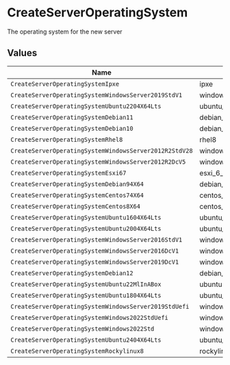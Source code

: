 # CreateServerOperatingSystem

The operating system for the new server


## Values

| Name                                                   | Value                                                  |
| ------------------------------------------------------ | ------------------------------------------------------ |
| `CreateServerOperatingSystemIpxe`                      | ipxe                                                   |
| `CreateServerOperatingSystemWindowsServer2019StdV1`    | windows_server_2019_std_v1                             |
| `CreateServerOperatingSystemUbuntu2204X64Lts`          | ubuntu_22_04_x64_lts                                   |
| `CreateServerOperatingSystemDebian11`                  | debian_11                                              |
| `CreateServerOperatingSystemDebian10`                  | debian_10                                              |
| `CreateServerOperatingSystemRhel8`                     | rhel8                                                  |
| `CreateServerOperatingSystemWindowsServer2012R2StdV28` | windows_server_2012_r2_std_v28                         |
| `CreateServerOperatingSystemWindowsServer2012R2DcV5`   | windows_server_2012_r2_dc_v5                           |
| `CreateServerOperatingSystemEsxi67`                    | esxi_6_7                                               |
| `CreateServerOperatingSystemDebian94X64`               | debian_9_4_x64                                         |
| `CreateServerOperatingSystemCentos74X64`               | centos_7_4_x64                                         |
| `CreateServerOperatingSystemCentos8X64`                | centos_8_x64                                           |
| `CreateServerOperatingSystemUbuntu1604X64Lts`          | ubuntu_16_04_x64_lts                                   |
| `CreateServerOperatingSystemUbuntu2004X64Lts`          | ubuntu_20_04_x64_lts                                   |
| `CreateServerOperatingSystemWindowsServer2016StdV1`    | windows_server_2016_std_v1                             |
| `CreateServerOperatingSystemWindowsServer2016DcV1`     | windows_server_2016_dc_v1                              |
| `CreateServerOperatingSystemWindowsServer2019DcV1`     | windows_server_2019_dc_v1                              |
| `CreateServerOperatingSystemDebian12`                  | debian_12                                              |
| `CreateServerOperatingSystemUbuntu22MlInABox`          | ubuntu22_ml_in_a_box                                   |
| `CreateServerOperatingSystemUbuntu1804X64Lts`          | ubuntu_18_04_x64_lts                                   |
| `CreateServerOperatingSystemWindowsServer2019StdUefi`  | windows_server_2019_std_uefi                           |
| `CreateServerOperatingSystemWindows2022StdUefi`        | windows_2022_std_uefi                                  |
| `CreateServerOperatingSystemWindows2022Std`            | windows_2022_std                                       |
| `CreateServerOperatingSystemUbuntu2404X64Lts`          | ubuntu_24_04_x64_lts                                   |
| `CreateServerOperatingSystemRockylinux8`               | rockylinux_8                                           |